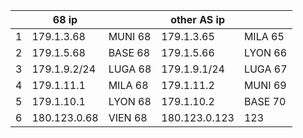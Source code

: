 |   |68 ip   |   | other AS ip  |   |
|---|---|---|---|---|
|1| 179.1.3.68|MUNI 68|179.1.3.65|MILA 65|
| 2  |  179.1.5.68 |  BASE 68 | 179.1.5.66  | LYON 66  |
|3   |  179.1.9.2/24 | LUGA 68 |  179.1.9.1/24 | LUGA 67  |
|4   |    179.1.11.1  |  MILA 68 | 179.1.11.2  |MUNI 69|
|5|179.1.10.1|LYON 68|179.1.10.2|BASE 70|
|6|180.123.0.68|VIEN 68|180.123.0.123|123|
